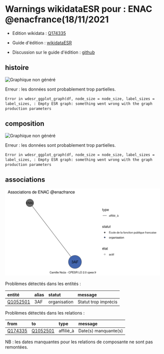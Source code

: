 Warnings wikidataESR pour : ENAC @enacfrance(18/11/2021
================

- Edition wikidata : [Q174335](https://www.wikidata.org/wiki/Q174335)
- Guide d'édition : [wikidataESR](https://github.com/cpesr/wikidataESR/)

- Discussion sur le guide d'édition : [github](https://github.com/cpesr/wikidataESR/issues)



## histoire 

![Graphique non généré](Q174335-histoire.png) 

 


Erreur : les données sont probablement trop partielles.
```
Error in wdesr_ggplot_graph(df, node_size = node_size, label_sizes = label_sizes, : Empty ESR graph: something went wrong with the graph production parameters

``` 



## composition 

![Graphique non généré](Q174335-composition.png) 

 


Erreur : les données sont probablement trop partielles.
```
Error in wdesr_ggplot_graph(df, node_size = node_size, label_sizes = label_sizes, : Empty ESR graph: something went wrong with the graph production parameters

``` 



## associations 

![Graphique non généré](Q174335-associations.png) 

Problèmes détectés dans les entités :

|entité                                             |alias |statut       |message              |
|:--------------------------------------------------|:-----|:------------|:--------------------|
|[Q1052501](https://www.wikidata.org/wiki/Q1052501) |3AF   |organisation |Statut trop imprécis |

Problèmes détectés dans les relations :

|from                                             |to                                                 |type      |message              |
|:------------------------------------------------|:--------------------------------------------------|:---------|:--------------------|
|[Q174335](https://www.wikidata.org/wiki/Q174335) |[Q1052501](https://www.wikidata.org/wiki/Q1052501) |affilié_à |Date(s) manquante(s) |

NB : les dates manquantes pour les relations de composante ne sont pas remontées. 

